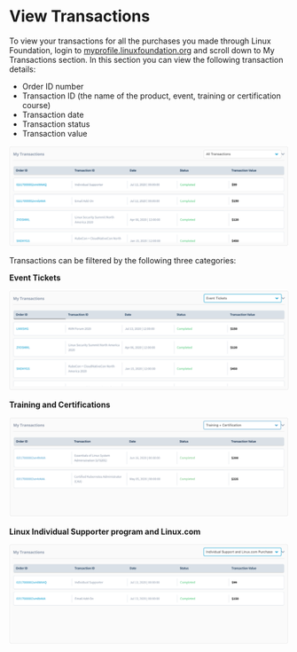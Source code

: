 # View Transactions

To view your transactions for all the purchases you made through Linux Foundation, login to [myprofile.linuxfoundation.org](https://myprofile.linuxfoundation.org/) and scroll down to My Transactions section. In this section you can view the following transaction details: 

* Order ID number
* Transaction ID \(the name of the product, event, training or certification course\)
* Transaction date
* Transaction status
* Transaction value

![](../../.gitbook/assets/all-transactions.png)

Transactions can be filtered by the following three categories:

**Event Tickets** 

![](../../.gitbook/assets/eventtransactions.png)

**Training and Certifications** 

![](../../.gitbook/assets/my-transactions-training-and-cert.png)

**Linux Individual Supporter program and Linux.com** 

![](../../.gitbook/assets/individualsupporter-linuxemail.png)

